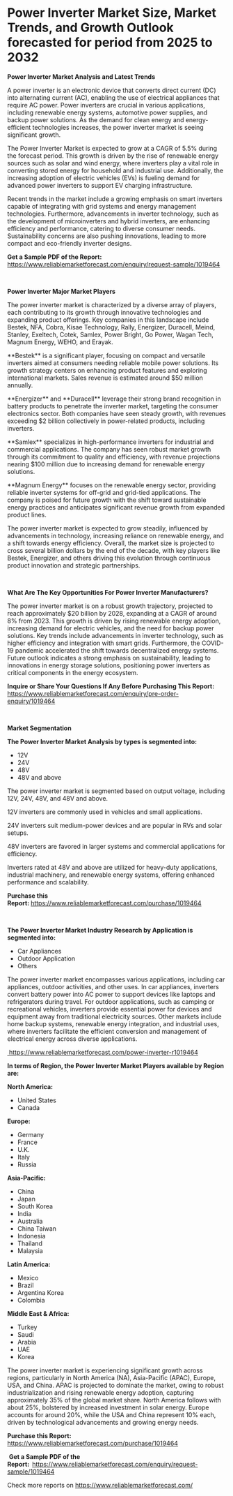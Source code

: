 <p><h1>Power Inverter Market Size, Market Trends, and Growth Outlook forecasted for period from 2025 to 2032</h1></p><p><strong>Power Inverter Market Analysis and Latest Trends</strong></p>
<p><p>A power inverter is an electronic device that converts direct current (DC) into alternating current (AC), enabling the use of electrical appliances that require AC power. Power inverters are crucial in various applications, including renewable energy systems, automotive power supplies, and backup power solutions. As the demand for clean energy and energy-efficient technologies increases, the power inverter market is seeing significant growth.</p><p>The Power Inverter Market is expected to grow at a CAGR of 5.5% during the forecast period. This growth is driven by the rise of renewable energy sources such as solar and wind energy, where inverters play a vital role in converting stored energy for household and industrial use. Additionally, the increasing adoption of electric vehicles (EVs) is fueling demand for advanced power inverters to support EV charging infrastructure. </p><p>Recent trends in the market include a growing emphasis on smart inverters capable of integrating with grid systems and energy management technologies. Furthermore, advancements in inverter technology, such as the development of microinverters and hybrid inverters, are enhancing efficiency and performance, catering to diverse consumer needs. Sustainability concerns are also pushing innovations, leading to more compact and eco-friendly inverter designs.</p></p>
<p><strong>Get a Sample PDF of the Report:&nbsp;</strong> <a href="https://www.reliablemarketforecast.com/enquiry/request-sample/1019464?utm_campaign=2485&utm_medium=2&utm_source=Github&utm_content=ia&utm_term=21022025&utm_id=power-inverter">https://www.reliablemarketforecast.com/enquiry/request-sample/1019464</a></p>
<p>&nbsp;</p>
<p><strong>Power Inverter Major Market Players</strong></p>
<p><p>The power inverter market is characterized by a diverse array of players, each contributing to its growth through innovative technologies and expanding product offerings. Key companies in this landscape include Bestek, NFA, Cobra, Kisae Technology, Rally, Energizer, Duracell, Meind, Stanley, Exeltech, Cotek, Samlex, Power Bright, Go Power, Wagan Tech, Magnum Energy, WEHO, and Erayak.</p><p>**Bestek** is a significant player, focusing on compact and versatile inverters aimed at consumers needing reliable mobile power solutions. Its growth strategy centers on enhancing product features and exploring international markets. Sales revenue is estimated around $50 million annually.</p><p>**Energizer** and **Duracell** leverage their strong brand recognition in battery products to penetrate the inverter market, targeting the consumer electronics sector. Both companies have seen steady growth, with revenues exceeding $2 billion collectively in power-related products, including inverters.</p><p>**Samlex** specializes in high-performance inverters for industrial and commercial applications. The company has seen robust market growth through its commitment to quality and efficiency, with revenue projections nearing $100 million due to increasing demand for renewable energy solutions.</p><p>**Magnum Energy** focuses on the renewable energy sector, providing reliable inverter systems for off-grid and grid-tied applications. The company is poised for future growth with the shift toward sustainable energy practices and anticipates significant revenue growth from expanded product lines.</p><p>The power inverter market is expected to grow steadily, influenced by advancements in technology, increasing reliance on renewable energy, and a shift towards energy efficiency. Overall, the market size is projected to cross several billion dollars by the end of the decade, with key players like Bestek, Energizer, and others driving this evolution through continuous product innovation and strategic partnerships.</p></p>
<p>&nbsp;</p>
<p><strong>What Are The Key Opportunities For Power Inverter Manufacturers?</strong></p>
<p><p>The power inverter market is on a robust growth trajectory, projected to reach approximately $20 billion by 2028, expanding at a CAGR of around 8% from 2023. This growth is driven by rising renewable energy adoption, increasing demand for electric vehicles, and the need for backup power solutions. Key trends include advancements in inverter technology, such as higher efficiency and integration with smart grids. Furthermore, the COVID-19 pandemic accelerated the shift towards decentralized energy systems. Future outlook indicates a strong emphasis on sustainability, leading to innovations in energy storage solutions, positioning power inverters as critical components in the energy ecosystem.</p></p>
<p><strong>Inquire or Share Your Questions If Any Before Purchasing This Report:</strong> <a href="https://www.reliablemarketforecast.com/enquiry/pre-order-enquiry/1019464?utm_campaign=2485&utm_medium=2&utm_source=Github&utm_content=ia&utm_term=21022025&utm_id=power-inverter">https://www.reliablemarketforecast.com/enquiry/pre-order-enquiry/1019464</a></p>
<p>&nbsp;</p>
<p><strong>Market Segmentation</strong></p>
<p><strong>The Power Inverter Market Analysis by types is segmented into:</strong></p>
<p><ul><li>12V</li><li>24V</li><li>48V</li><li>48V and above</li></ul></p>
<p><p>The power inverter market is segmented based on output voltage, including 12V, 24V, 48V, and 48V and above. </p><p>12V inverters are commonly used in vehicles and small applications. </p><p>24V inverters suit medium-power devices and are popular in RVs and solar setups. </p><p>48V inverters are favored in larger systems and commercial applications for efficiency. </p><p>Inverters rated at 48V and above are utilized for heavy-duty applications, industrial machinery, and renewable energy systems, offering enhanced performance and scalability.</p></p>
<p><strong>Purchase this Report:&nbsp;</strong><a href="https://www.reliablemarketforecast.com/purchase/1019464?utm_campaign=2485&utm_medium=2&utm_source=Github&utm_content=ia&utm_term=21022025&utm_id=power-inverter">https://www.reliablemarketforecast.com/purchase/1019464</a></p>
<p>&nbsp;</p>
<p><strong>The Power Inverter Market Industry Research by Application is segmented into:</strong></p>
<p><ul><li>Car Appliances</li><li>Outdoor Application</li><li>Others</li></ul></p>
<p><p>The power inverter market encompasses various applications, including car appliances, outdoor activities, and other uses. In car appliances, inverters convert battery power into AC power to support devices like laptops and refrigerators during travel. For outdoor applications, such as camping or recreational vehicles, inverters provide essential power for devices and equipment away from traditional electricity sources. Other markets include home backup systems, renewable energy integration, and industrial uses, where inverters facilitate the efficient conversion and management of electrical energy across diverse applications.</p></p>
<p><a href="https://www.reliablemarketforecast.com/power-inverter-r1019464?utm_campaign=2485&utm_medium=2&utm_source=Github&utm_content=ia&utm_term=21022025&utm_id=power-inverter">&nbsp;https://www.reliablemarketforecast.com/power-inverter-r1019464</a></p>
<p><strong>In terms of Region, the Power Inverter Market Players available by Region are:</strong></p>
<p>
    <p> <strong> North America: </strong>
        <ul>
            <li>United States</li>
            <li>Canada</li>
        </ul>
        </p> 
    <p> <strong> Europe: </strong>
        <ul>
            <li>Germany</li>
            <li>France</li>
            <li>U.K.</li>
            <li>Italy</li>
            <li>Russia</li>
        </ul>
        </p> 
    <p> <strong> Asia-Pacific: </strong>
        <ul>
            <li>China</li>
            <li>Japan</li>
            <li>South Korea</li>
            <li>India</li>
            <li>Australia</li>
            <li>China Taiwan</li>
            <li>Indonesia</li>
            <li>Thailand</li>
            <li>Malaysia</li>
        </ul>
        </p> 
    <p> <strong> Latin America: </strong>
        <ul>
            <li>Mexico</li>
            <li>Brazil</li>
            <li>Argentina Korea</li>
            <li>Colombia</li>
        </ul>
        </p> 
    <p> <strong> Middle East & Africa: </strong>
        <ul>
            <li>Turkey</li>
            <li>Saudi</li>
            <li>Arabia</li>
            <li>UAE</li>
            <li>Korea</li>
        </ul>
    </p>
    </p>
<p><p>The power inverter market is experiencing significant growth across regions, particularly in North America (NA), Asia-Pacific (APAC), Europe, USA, and China. APAC is projected to dominate the market, owing to robust industrialization and rising renewable energy adoption, capturing approximately 35% of the global market share. North America follows with about 25%, bolstered by increased investment in solar energy. Europe accounts for around 20%, while the USA and China represent 10% each, driven by technological advancements and growing energy needs.</p></p>
<p><strong>Purchase this Report: </strong><a href="https://www.reliablemarketforecast.com/purchase/1019464?utm_campaign=2485&utm_medium=2&utm_source=Github&utm_content=ia&utm_term=21022025&utm_id=power-inverter">https://www.reliablemarketforecast.com/purchase/1019464</a></p>
<p>&nbsp;<strong>Get a Sample PDF of the Report:&nbsp;&nbsp;</strong><a href="https://www.reliablemarketforecast.com/enquiry/request-sample/1019464?utm_campaign=2485&utm_medium=2&utm_source=Github&utm_content=ia&utm_term=21022025&utm_id=power-inverter">https://www.reliablemarketforecast.com/enquiry/request-sample/1019464</a></p>
<p><strong></strong></p>
<p>Check more reports on <a href="https://www.reliablemarketforecast.com/?utm_campaign=2485&utm_medium=2&utm_source=Github&utm_content=ia&utm_term=21022025&utm_id=power-inverter">https://www.reliablemarketforecast.com/</a></p>